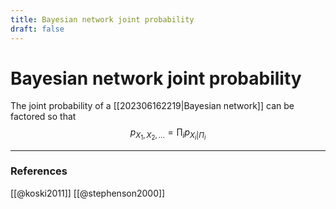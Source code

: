 ```yaml
---
title: Bayesian network joint probability
draft: false
---
```

# Bayesian network joint probability
The joint probability of a [[202306162219|Bayesian network]] can be factored so that 
$$ p_{X_1, X_2, ...} = \prod_i p_{X_i|\Pi_i}$$


---
### References
[[@koski2011]]
[[@stephenson2000]]